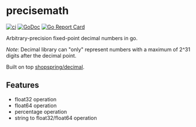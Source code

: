 
# precisemath

[![ci](https://github.com/SAMBPLG/precisemath/actions/workflows/ci.yml/badge.svg?branch=main)](https://github.com/SAMBPLG/precisemath/actions/workflows/ci.yml)
[![GoDoc](https://godoc.org/github.com/SAMBPLG/precisemath?status.svg)](https://godoc.org/github.com/SAMBPLG/precisemath)
[![Go Report Card](https://goreportcard.com/badge/github.com/SAMBPLG/precisemath)](https://goreportcard.com/report/github.com/SAMBPLG/precisemath)

Arbitrary-precision fixed-point decimal numbers in go.

_Note_: Decimal library can "only" represent numbers with a maximum of 2^31 digits after the decimal point.

Built on top [shopspring/decimal](https://github.com/shopspring/decimal).

## Features

- float32 operation
- float64 operation
- percentage operation
- string to float32/float64 operation
